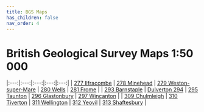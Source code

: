 ```yaml
---
title: BGS Maps
has_children: false
nav_order: 4
---
```


# British Geological Survey Maps 1:50 000

|:---:|:---:|:---:|:---:|:---:|
| [277 Ilfracombe](https://largeimages.bgs.ac.uk/iip/mapsportal.html?id=1001770) | [278 Minehead](https://largeimages.bgs.ac.uk/iip/mapsportal.html?id=1001771) | [279 Weston-super-Mare](https://largeimages.bgs.ac.uk/iip/mapsportal.html?id=1001772) | [280 Wells](https://largeimages.bgs.ac.uk/iip/mapsportal.html?id=1001773) | [281 Frome](https://largeimages.bgs.ac.uk/iip/mapsportal.html?id=1001774) |
| [293 Barnstaple](https://largeimages.bgs.ac.uk/iip/mapsportal.html?id=1001785) | [Dulverton 294](https://largeimages.bgs.ac.uk/iip/mapsportal.html?id=1001786) | [295 Taunton](https://largeimages.bgs.ac.uk/iip/mapsportal.html?id=1001787) | [296 Glastonbury](https://largeimages.bgs.ac.uk/iip/mapsportal.html?id=1001788) | [297 Wincanton](https://largeimages.bgs.ac.uk/iip/mapsportal.html?id=1001789 "Wincanton") |
| [309 Chulmleigh](https://largeimages.bgs.ac.uk/iip/mapsportal.html?id=1001799 "Chulmleigh") | [310 Tiverton]([/uri](https://largeimages.bgs.ac.uk/iip/mapsportal.html?id=1004276) "Tiverton") | [311 Wellington](https://largeimages.bgs.ac.uk/iip/mapsportal.html?id=1001801 "Wellington") | [312 Yeovil](https://largeimages.bgs.ac.uk/iip/mapsportal.html?id=1001802 "Yeovil") | [313 Shaftesbury]([/uri](https://largeimages.bgs.ac.uk/iip/mapsportal.html?id=1001803) "Shaftesbury") |
